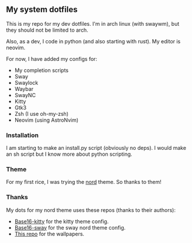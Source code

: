 ## My system dotfiles

This is my repo for my dev dotfiles. I'm in arch linux (with swaywm), but they should not be limited to arch.

Also, as a dev, I code in python (and also starting with rust). My editor is neovim.

For now, I have added my configs for:

- My completion scripts
- Sway
- Swaylock
- Waybar
- SwayNC
- Kitty
- Gtk3
- Zsh (I use oh-my-zsh)
- Neovim (using AstroNvim)

### Installation

I am starting to make an install.py script (obviously no deps). I would make an sh script but I know more about python scripting.

### Theme

For my first rice, I was trying the [nord](https://github.com/nordtheme/nord) theme. So thanks to them!

### Thanks

My dots for my nord theme uses these repos (thanks to their authors):

- [Base16-kitty](https://github.com/kdrag0n/base16-kitty) for the kitty theme config.
- [Base16-sway](https://github.com/rkubosz/base16-sway) for the sway nord theme config.
- [This repo](https://github.com/cafecitohippo/nordicvectors) for the wallpapers.
